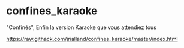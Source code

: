# confines_karaoke


"Confinés", Enfin la version Karaoke que vous attendiez tous


https://raw.githack.com/jrialland/confines_karaoke/master/index.html


